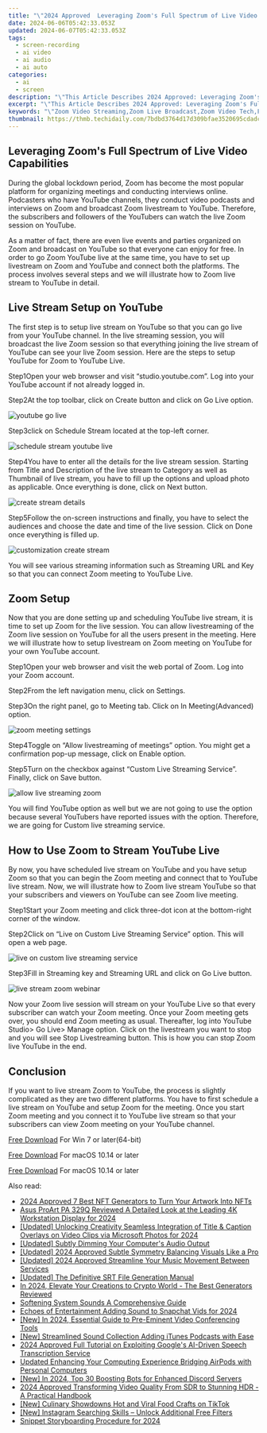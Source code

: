 ```yaml
---
title: "\"2024 Approved  Leveraging Zoom's Full Spectrum of Live Video Capabilities\""
date: 2024-06-06T05:42:33.053Z
updated: 2024-06-07T05:42:33.053Z
tags: 
  - screen-recording
  - ai video
  - ai audio
  - ai auto
categories: 
  - ai
  - screen
description: "\"This Article Describes 2024 Approved: Leveraging Zoom's Full Spectrum of Live Video Capabilities\""
excerpt: "\"This Article Describes 2024 Approved: Leveraging Zoom's Full Spectrum of Live Video Capabilities\""
keywords: "\"Zoom Video Streaming,Zoom Live Broadcast,Zoom Video Tech,Full Zoom Scope,Zoom Video Expansion,Zoom Real-Time Video,Zoom Multimedia Capabilities\""
thumbnail: https://thmb.techidaily.com/7bdbd3764d17d309bfae3520695cdadc9f0f0ab5ea703a9227f88bc7f132643b.jpg
---
```


## Leveraging Zoom's Full Spectrum of Live Video Capabilities

During the global lockdown period, Zoom has become the most popular platform for organizing meetings and conducting interviews online. Podcasters who have YouTube channels, they conduct video podcasts and interviews on Zoom and broadcast Zoom livestream to YouTube. Therefore, the subscribers and followers of the YouTubers can watch the live Zoom session on YouTube.

As a matter of fact, there are even live events and parties organized on Zoom and broadcast on YouTube so that everyone can enjoy for free. In order to go Zoom YouTube live at the same time, you have to set up livestream on Zoom and YouTube and connect both the platforms. The process involves several steps and we will illustrate how to Zoom live stream to YouTube in detail.

## Live Stream Setup on YouTube

The first step is to setup live stream on YouTube so that you can go live from your YouTube channel. In the live streaming session, you will broadcast the live Zoom session so that everything joining the live stream of YouTube can see your live Zoom session. Here are the steps to setup YouTube for Zoom to YouTube Live.

Step1Open your web browser and visit “studio.youtube.com”. Log into your YouTube account if not already logged in.

Step2At the top toolbar, click on Create button and click on Go Live option.

![youtube go live](https://images.wondershare.com/filmora/article-images/2022/07/zoom-youtube-live-1.jpg)

Step3click on Schedule Stream located at the top-left corner.

![schedule stream youtube live](https://images.wondershare.com/filmora/article-images/2022/07/zoom-youtube-live-2.jpg)

Step4You have to enter all the details for the live stream session. Starting from Title and Description of the live stream to Category as well as Thumbnail of live stream, you have to fill up the options and upload photo as applicable. Once everything is done, click on Next button.

![create stream details](https://images.wondershare.com/filmora/article-images/2022/07/zoom-youtube-live-3.jpg)

Step5Follow the on-screen instructions and finally, you have to select the audiences and choose the date and time of the live session. Click on Done once everything is filled up.

![customization create stream](https://images.wondershare.com/filmora/article-images/2022/07/zoom-youtube-live-4.jpg)

You will see various streaming information such as Streaming URL and Key so that you can connect Zoom meeting to YouTube Live.

## Zoom Setup

Now that you are done setting up and scheduling YouTube live stream, it is time to set up Zoom for the live session. You can allow livestreaming of the Zoom live session on YouTube for all the users present in the meeting. Here we will illustrate how to setup livestream on Zoom meeting on YouTube for your own YouTube account.

Step1Open your web browser and visit the web portal of Zoom. Log into your Zoom account.

Step2From the left navigation menu, click on Settings.

Step3On the right panel, go to Meeting tab. Click on In Meeting(Advanced) option.

![zoom meeting settings](https://images.wondershare.com/filmora/article-images/2022/07/zoom-youtube-live-5.jpg)

Step4Toggle on “Allow livestreaming of meetings” option. You might get a confirmation pop-up message, click on Enable option.

Step5Turn on the checkbox against “Custom Live Streaming Service”. Finally, click on Save button.

![allow live streaming zoom](https://images.wondershare.com/filmora/article-images/2022/07/zoom-youtube-live-6.jpg)

You will find YouTube option as well but we are not going to use the option because several YouTubers have reported issues with the option. Therefore, we are going for Custom live streaming service.

## How to Use Zoom to Stream YouTube Live

By now, you have scheduled live stream on YouTube and you have setup Zoom so that you can begin the Zoom meeting and connect that to YouTube live stream. Now, we will illustrate how to Zoom live stream YouTube so that your subscribers and viewers on YouTube can see Zoom live meeting.

Step1Start your Zoom meeting and click three-dot icon at the bottom-right corner of the window.

Step2Click on “Live on Custom Live Streaming Service” option. This will open a web page.

![live on custom live streaming service](https://images.wondershare.com/filmora/article-images/2022/07/zoom-youtube-live-7.jpg)

Step3Fill in Streaming key and Streaming URL and click on Go Live button.

![live stream zoom webinar](https://images.wondershare.com/filmora/article-images/2022/07/zoom-youtube-live-8.jpg)

Now your Zoom live session will stream on your YouTube Live so that every subscriber can watch your Zoom meeting. Once your Zoom meeting gets over, you should end Zoom meeting as usual. Thereafter, log into YouTube Studio> Go Live> Manage option. Click on the livestream you want to stop and you will see Stop Livestreaming button. This is how you can stop Zoom live YouTube in the end.

## Conclusion

If you want to live stream Zoom to YouTube, the process is slightly complicated as they are two different platforms. You have to first schedule a live stream on YouTube and setup Zoom for the meeting. Once you start Zoom meeting and you connect it to YouTube live stream so that your subscribers can view Zoom meeting on your YouTube channel.

[Free Download](https://tools.techidaily.com/wondershare/filmora/download/) For Win 7 or later(64-bit)

[Free Download](https://tools.techidaily.com/wondershare/filmora/download/) For macOS 10.14 or later

[Free Download](https://tools.techidaily.com/wondershare/filmora/download/) For macOS 10.14 or later

<ins class="adsbygoogle"
     style="display:block"
     data-ad-format="autorelaxed"
     data-ad-client="ca-pub-7571918770474297"
     data-ad-slot="1223367746"></ins>

<ins class="adsbygoogle"
     style="display:block"
     data-ad-format="autorelaxed"
     data-ad-client="ca-pub-7571918770474297"
     data-ad-slot="1223367746"></ins>



<ins class="adsbygoogle"
     style="display:block"
     data-ad-client="ca-pub-7571918770474297"
     data-ad-slot="8358498916"
     data-ad-format="auto"
     data-full-width-responsive="true"></ins>


<span class="atpl-alsoreadstyle">Also read:</span>
<div><ul>
<li><a href="https://vp-tips.techidaily.com/2024-approved-7-best-nft-generators-to-turn-your-artwork-into-nfts/"><u>2024 Approved  7 Best NFT Generators to Turn Your Artwork Into NFTs</u></a></li>
<li><a href="https://vp-tips.techidaily.com/asus-proart-pa-329q-reviewed-a-detailed-look-at-the-leading-4k-workstation-display-for-2024/"><u>Asus ProArt PA 329Q Reviewed  A Detailed Look at the Leading 4K Workstation Display for 2024</u></a></li>
<li><a href="https://vp-tips.techidaily.com/updated-unlocking-creativity-seamless-integration-of-title-and-caption-overlays-on-video-clips-via-microsoft-photos-for-2024/"><u>[Updated] Unlocking Creativity  Seamless Integration of Title & Caption Overlays on Video Clips via Microsoft Photos for 2024</u></a></li>
<li><a href="https://vp-tips.techidaily.com/updated-subtly-dimming-your-computers-audio-output/"><u>[Updated] Subtly Dimming Your Computer's Audio Output</u></a></li>
<li><a href="https://vp-tips.techidaily.com/updated-2024-approved-subtle-symmetry-balancing-visuals-like-a-pro/"><u>[Updated] 2024 Approved  Subtle Symmetry  Balancing Visuals Like a Pro</u></a></li>
<li><a href="https://vp-tips.techidaily.com/updated-2024-approved-streamline-your-music-movement-between-services/"><u>[Updated] 2024 Approved  Streamline Your Music Movement Between Services</u></a></li>
<li><a href="https://vp-tips.techidaily.com/updated-the-definitive-srt-file-generation-manual/"><u>[Updated] The Definitive SRT File Generation Manual</u></a></li>
<li><a href="https://vp-tips.techidaily.com/in-2024-elevate-your-creations-to-crypto-world-the-best-generators-reviewed/"><u>In 2024, Elevate Your Creations to Crypto World - The Best Generators Reviewed</u></a></li>
<li><a href="https://vp-tips.techidaily.com/softening-system-sounds-a-comprehensive-guide/"><u>Softening System Sounds  A Comprehensive Guide</u></a></li>
<li><a href="https://snapchat-videos.techidaily.com/echoes-of-entertainment-adding-sound-to-snapchat-vids-for-2024/"><u>Echoes of Entertainment  Adding Sound to Snapchat Vids for 2024</u></a></li>
<li><a href="https://screen-capture.techidaily.com/new-in-2024-essential-guide-to-pre-eminent-video-conferencing-tools/"><u>[New] In 2024, Essential Guide to Pre-Eminent Video Conferencing Tools</u></a></li>
<li><a href="https://some-skills.techidaily.com/new-streamlined-sound-collection-adding-itunes-podcasts-with-ease/"><u>[New] Streamlined Sound Collection  Adding iTunes Podcasts with Ease</u></a></li>
<li><a href="https://some-techniques.techidaily.com/2024-approved-full-tutorial-on-exploiting-googles-ai-driven-speech-transcription-service/"><u>2024 Approved  Full Tutorial on Exploiting Google's AI-Driven Speech Transcription Service</u></a></li>
<li><a href="https://sound-tweaking.techidaily.com/updated-enhancing-your-computing-experience-bridging-airpods-with-personal-computers/"><u>Updated Enhancing Your Computing Experience Bridging AirPods with Personal Computers</u></a></li>
<li><a href="https://discord-videos.techidaily.com/new-in-2024-top-30-boosting-bots-for-enhanced-discord-servers/"><u>[New] In 2024, Top 30 Boosting Bots for Enhanced Discord Servers</u></a></li>
<li><a href="https://some-guidance.techidaily.com/2024-approved-transforming-video-quality-from-sdr-to-stunning-hdr-a-practical-handbook/"><u>2024 Approved  Transforming Video Quality From SDR to Stunning HDR - A Practical Handbook</u></a></li>
<li><a href="https://tiktok-video-recordings.techidaily.com/new-culinary-showdowns-hot-and-viral-food-crafts-on-tiktok/"><u>[New] Culinary Showdowns  Hot and Viral Food Crafts on TikTok</u></a></li>
<li><a href="https://instagram-video-files.techidaily.com/new-instagram-searching-skills-unlock-additional-free-filters/"><u>[New] Instagram Searching Skills – Unlock Additional Free Filters</u></a></li>
<li><a href="https://extra-guidance.techidaily.com/snippet-storyboarding-procedure-for-2024/"><u>Snippet Storyboarding Procedure for 2024</u></a></li>
</ul></div>
